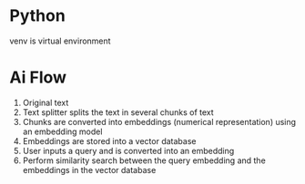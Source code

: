 # Python 
venv is virtual environment

# Ai Flow
1. Original text
2. Text splitter splits the text in several chunks of text
3. Chunks are converted into embeddings (numerical representation) using an embedding model
4. Embeddings are stored into a vector database
5. User inputs a query and is converted into an embedding
6. Perform similarity search between the query embedding and the embeddings in the vector database
